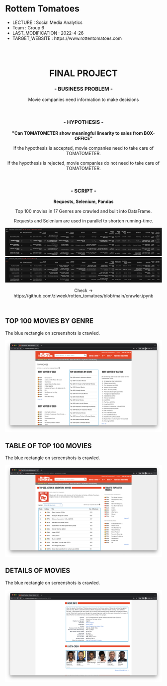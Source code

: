 # Rottem Tomatoes

<ul>
  <li>LECTURE : Social Media Analytics</li>
  <li>Team : Group 6</li>
  <li>LAST_MODIFICATION : 2022-4-26</li>
  <li>TARGET_WEBSITE : https://www.rottentomatoes.com</li>
</ul>
  
<br/>
<br/>

<div align="center">
  <h1>FINAL PROJECT</h1>
  <h3><strong>- BUSINESS PROBLEM -</strong></h3>
  <p>Movie companies need information to make decisions</p>
  <br/>
  
  <h3><strong>- HYPOTHESIS -</strong></h3>
  <p><strong>"Can TOMATOMETER show meaningful linearity to sales from BOX-OFFICE"</strong></p>
  <p>If the hypothesis is accepted, movie companies need to take care of TOMATOMETER.</p>
  <p>If the hypothesis is rejected, movie companies do not need to take care of TOMATOMETER.</p>
  <br/>
  
  <h3><strong>- SCRIPT -</strong></h3>
  <p><strong>Requests, Selenium, Pandas</strong></p>
  <p>Top 100 movies in 17 Genres are crawled and built into DataFrame.</p>
  <p>Requests and Selenium are used in parallel to shorten running-time.</p>
  <img src="./src/4.png">
  <img src="./src/5.png">
  <p>Check -> https://github.com/ziweek/rotten_tomatoes/blob/main/crawler.ipynb</p>
</div>

<br/>
  
## TOP 100 MOVIES BY GENRE

<p>The blue rectangle on screenshots is crawled.</p>
<img src="./src/1.png">

## TABLE OF TOP 100 MOVIES

<p>The blue rectangle on screenshots is crawled.</p>
<img src="./src/2.png">

## DETAILS OF MOVIES

<p>The blue rectangle on screenshots is crawled.</p>
<img src="./src/3.png">
